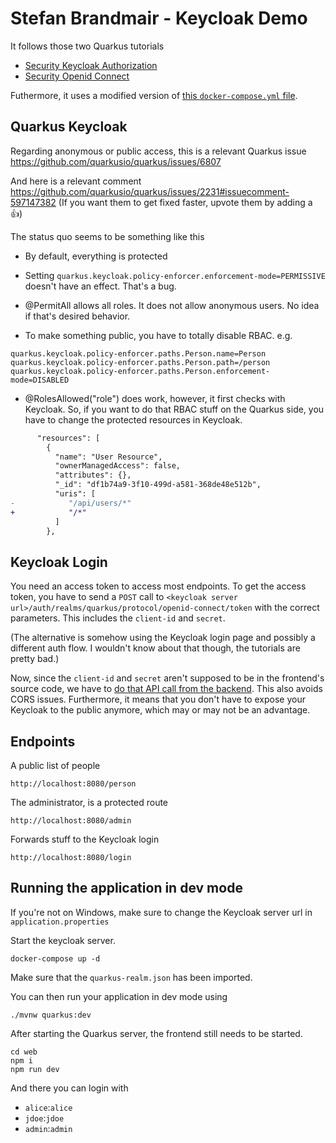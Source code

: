 # Stefan Brandmair - Keycloak Demo

It follows those two Quarkus tutorials

- [Security Keycloak Authorization](https://quarkus.io/guides/security-keycloak-authorization)
- [Security Openid Connect](https://quarkus.io/guides/security-openid-connect)

Futhermore, it uses a modified version of [this `docker-compose.yml` file](https://github.com/1920-5bhif-nvs/referate-nvs-5bhif/blob/master/AhammerBrandmair_Security/Keycloak/docker-compose.yml).

## Quarkus Keycloak

Regarding anonymous or public access, this is a relevant Quarkus issue https://github.com/quarkusio/quarkus/issues/6807

And here is a relevant comment https://github.com/quarkusio/quarkus/issues/2231#issuecomment-597147382
(If you want them to get fixed faster, upvote them by adding a :+1:)

The status quo seems to be something like this
- By default, everything is protected

- Setting `quarkus.keycloak.policy-enforcer.enforcement-mode=PERMISSIVE` doesn't have an effect. That's a bug.

- @PermitAll allows all roles. It does not allow anonymous users. No idea if that's desired behavior.

- To make something public, you have to totally disable RBAC. e.g.
```
quarkus.keycloak.policy-enforcer.paths.Person.name=Person
quarkus.keycloak.policy-enforcer.paths.Person.path=/person
quarkus.keycloak.policy-enforcer.paths.Person.enforcement-mode=DISABLED
```

- @RolesAllowed("role") does work, however, it first checks with Keycloak. So, if you want to do that RBAC stuff on the Quarkus side, you have to change the protected resources in Keycloak.
```diff
      "resources": [
        {
          "name": "User Resource",
          "ownerManagedAccess": false,
          "attributes": {},
          "_id": "df1b74a9-3f10-499d-a581-368de48e512b",
          "uris": [
-            "/api/users/*"
+            "/*"
          ]
        },
```

## Keycloak Login

You need an access token to access most endpoints. To get the access token, you have to send a `POST` call to `<keycloak server url>/auth/realms/quarkus/protocol/openid-connect/token` with the correct parameters. This includes the `client-id` and `secret`.

(The alternative is somehow using the Keycloak login page and possibly a different auth flow. I wouldn't know about that though, the tutorials are pretty bad.)

Now, since the `client-id` and `secret` aren't supposed to be in the frontend's source code, we have to [do that API call from the backend](https://github.com/1920-5bhif-nvs/05-assignment-quarkus-jwt-stefnotch/blob/master/src/main/java/at/htl/service/LoginService.java). This also avoids CORS issues. Furthermore, it means that you don't have to expose your Keycloak to the public anymore, which may or may not be an advantage.


## Endpoints
A public list of people
```
http://localhost:8080/person
```

The administrator, is a protected route
```
http://localhost:8080/admin
```

Forwards stuff to the Keycloak login
```
http://localhost:8080/login
```


## Running the application in dev mode

If you're not on Windows, make sure to change the Keycloak server url in `application.properties`

Start the keycloak server.
```
docker-compose up -d
```

Make sure that the `quarkus-realm.json` has been imported.

You can then run your application in dev mode using
```
./mvnw quarkus:dev
```

After starting the Quarkus server, the frontend still needs to be started.
```
cd web
npm i
npm run dev
```

And there you can login with 
- `alice`:`alice`
- `jdoe`:`jdoe`
- `admin`:`admin`

